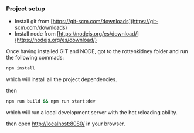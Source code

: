 ### Project setup

* Install git from [https://git-scm.com/downloads](https://git-scm.com/downloads)
* Install node from [https://nodejs.org/es/download/](https://nodejs.org/es/download/)

Once having installed GIT and NODE, got to the rottenkidney folder and run the following commads:

```bash
npm install
```
which will install all the project dependencies.

then

```bash
npm run build && npm run start:dev
```
which will run a local development server with the hot reloading ability.

then open [http://localhost:8080/](http://localhost:8080/) in your browser.
